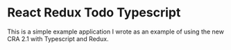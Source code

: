# React Redux Todo Typescript

This is a simple example application I wrote as an example of using the new CRA 2.1 with Typescript and Redux.